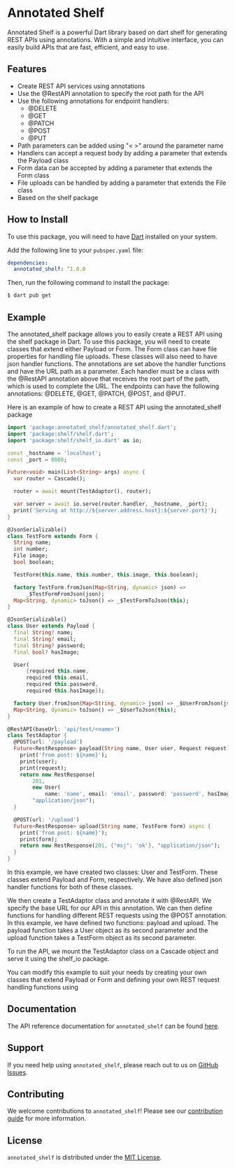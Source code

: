 # Annotated Shelf

Annotated Shelf is a powerful Dart library based on dart shelf for generating REST APIs using annotations. With a simple and intuitive interface, you can easily build APIs that are fast, efficient, and easy to use. 

## Features

- Create REST API services using annotations
- Use the @RestAPI annotation to specify the root path for the API
- Use the following annotations for endpoint handlers:
    - @DELETE
    - @GET
    - @PATCH
    - @POST
    - @PUT
- Path parameters can be added using "< >" around the parameter name
- Handlers can accept a request body by adding a parameter that extends the Payload class
- Form data can be accepted by adding a parameter that extends the Form class
- File uploads can be handled by adding a parameter that extends the File class
- Based on the shelf package

## How to Install

To use this package, you will need to have [Dart](https://dart.dev/get-dart) installed on your system.

Add the following line to your `pubspec.yaml` file:

```yaml
dependencies:
  annotated_shelf: ^1.0.0

```
Then, run the following command to install the package:
```bash
$ dart pub get
```

## Example
The annotated_shelf package allows you to easily create a REST API using the shelf package in Dart. To use this package, you will need to create classes that extend either Payload or Form. The Form class can have file properties for handling file uploads. These classes will also need to have json handler functions.
The annotations are set above the handler functions and have the URL path as a parameter. Each handler must be a class with the @RestAPI annotation above that receives the root part of the path, which is used to complete the URL. The endpoints can have the following annotations: @DELETE, @GET, @PATCH, @POST, and @PUT.

Here is an example of how to create a REST API using the annotated_shelf package

```dart
import 'package:annotated_shelf/annotated_shelf.dart';
import 'package:shelf/shelf.dart';
import 'package:shelf/shelf_io.dart' as io;

const _hostname = 'localhost';
const _port = 8080;

Future<void> main(List<String> args) async {
  var router = Cascade();

  router = await mount(TestAdaptor(), router);

  var server = await io.serve(router.handler, _hostname, _port);
  print('Serving at http://${server.address.host}:${server.port}');
}

@JsonSerializable()
class TestForm extends Form {
  String name;
  int number;
  File image;
  bool boolean;

  TestForm(this.name, this.number, this.image, this.boolean);

  factory TestForm.fromJson(Map<String, dynamic> json) =>
      _$TestFormFromJson(json);
  Map<String, dynamic> toJson() => _$TestFormToJson(this);
}

@JsonSerializable()
class User extends Payload {
  final String? name;
  final String? email;
  final String? password;
  final bool? hasImage;

  User(
      {required this.name,
      required this.email,
      required this.password,
      required this.hasImage});

  factory User.fromJson(Map<String, dynamic> json) => _$UserFromJson(json);
  Map<String, dynamic> toJson() => _$UserToJson(this);
}

@RestAPI(baseUrl: 'api/test/<name>')
class TestAdaptor {
  @POST(url: '/payload')
  Future<RestResponse> payload(String name, User user, Request request) async {
    print('from post: ${name}');
    print(user);
    print(request);
    return new RestResponse(
        201,
        new User(
            name: 'name', email: 'email', password: 'password', hasImage: true),
        "application/json");
  }

  @POST(url: '/upload')
  Future<RestResponse> upload(String name, TestForm form) async {
    print('from post: ${name}');
    print(form);
    return new RestResponse(201, {"msj": 'ok'}, "application/json");
  }
}
```
In this example, we have created two classes: User and TestForm. These classes extend Payload and Form, respectively. We have also defined json handler functions for both of these classes.

We then create a TestAdaptor class and annotate it with @RestAPI. We specify the base URL for our API in this annotation. We can then define functions for handling different REST requests using the @POST annotation. In this example, we have defined two functions: payload and upload. The payload function takes a User object as its second parameter and the upload function takes a TestForm object as its second parameter.

To run the API, we mount the TestAdaptor class on a Cascade object and serve it using the shelf_io package.

You can modify this example to suit your needs by creating your own classes that extend Payload or Form and defining your own REST request handling functions using

## Documentation

The API reference documentation for `annotated_shelf` can be found [here](https://pub.dev/documentation/annotated_shelf/latest/annotated_shelf/annotated_shelf-library.html).

## Support

If you need help using `annotated_shelf`, please reach out to us on [GitHub Issues](https://github.com/<your-username>/<your-repository>/issues).

## Contributing

We welcome contributions to `annotated_shelf`! Please see our [contribution guide](https://github.com/<your-username>/<your-repository>/blob/main/CONTRIBUTING.md) for more information.

## License

`annotated_shelf` is distributed under the [MIT License](https://github.com/<your-username>/<your-repository>/blob/main/LICENSE).
